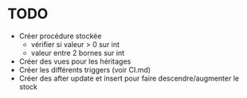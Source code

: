 # TODO
* Créer procédure stockée
    * vérifier si valeur > 0 sur int
    * valeur entre 2 bornes sur int
* Créer des vues pour les héritages
* Créer les différents triggers (voir CI.md)
* Créer des after update et insert pour faire descendre/augmenter le stock